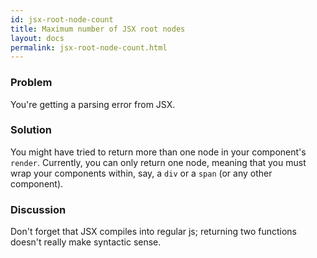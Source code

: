 ```yaml
---
id: jsx-root-node-count
title: Maximum number of JSX root nodes
layout: docs
permalink: jsx-root-node-count.html
---
```


### Problem
You're getting a parsing error from JSX.

### Solution
You might have tried to return more than one node in your component's `render`. Currently, you can only return one node, meaning that you must wrap your components within, say, a `div` or a `span` (or any other component).

### Discussion
Don't forget that JSX compiles into regular js; returning two functions doesn't really make syntactic sense.
